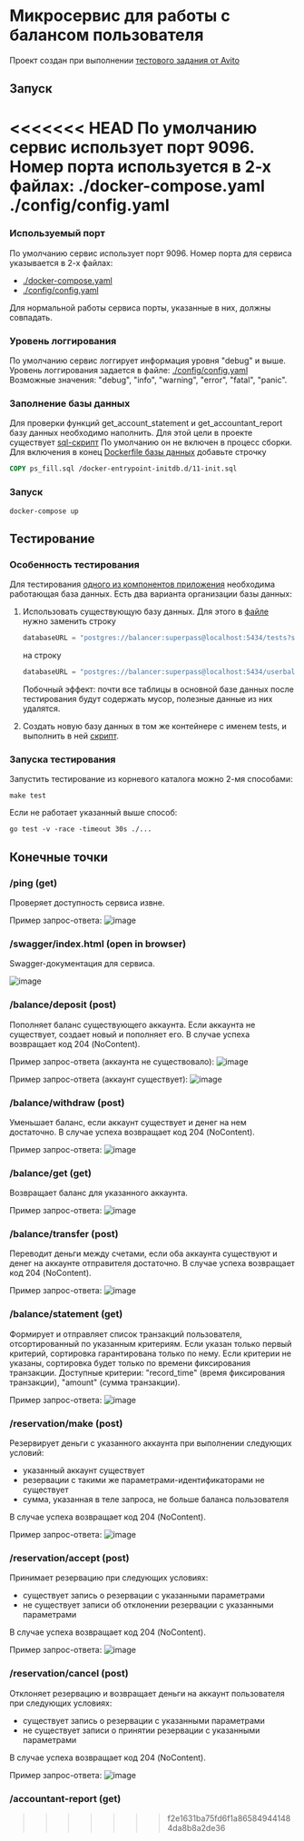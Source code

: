 # Микросервис для работы с балансом пользователя

Проект создан при выполнении [тестового задания от Avito](https://github.com/avito-tech/internship_backend_2022)

## Запуск

<<<<<<< HEAD
По умолчанию сервис использует порт 9096. Номер порта используется в 2-х файлах:
./docker-compose.yaml
./config/config.yaml
=======
### Используемый порт
По умолчанию сервис использует порт 9096. Номер порта для сервиса указывается в 2-х файлах:
- [./docker-compose.yaml](https://github.com/adepte-myao/avito_internship/blob/master/docker-compose.yaml)
- [./config/config.yaml](https://github.com/adepte-myao/avito_internship/blob/master/config/config.yaml)

Для нормальной работы сервиса порты, указанные в них, должны совпадать.

### Уровень логгирования
По умолчанию сервис логгирует информация уровня "debug" и выше. Уровень логгирования задается в файле:
[./config/config.yaml](https://github.com/adepte-myao/avito_internship/blob/master/config/config.yaml)
Возможные значения: "debug", "info", "warning", "error", "fatal", "panic".

### Заполнение базы данных
Для проверки функций get_account_statement и get_accountant_report базу данных необходимо наполнить. 
Для этой цели в проекте существует [sql-скрипт](https://github.com/adepte-myao/avito_internship/blob/master/build/docker/db/ps_fill.sql)
По умолчанию он не включен в процесс сборки. Для включения в конец 
[Dockerfile базы данных](https://github.com/adepte-myao/avito_internship/blob/master/build/docker/db/Dockerfile) добавьте строчку
```Dockerfile
COPY ps_fill.sql /docker-entrypoint-initdb.d/11-init.sql
```

### Запуск
```ShellSession
docker-compose up
```

## Тестирование

### Особенность тестирования

Для тестирования [одного из компонентов приложения](https://github.com/adepte-myao/avito_internship/tree/master/internal/storage) необходима работающая база данных.
Есть два варианта организации базы данных:

1.  Использовать существующую базу данных. Для этого в [файле](https://github.com/adepte-myao/avito_internship/blob/master/internal/storage/storage_test.go) нужно
    заменить строку
    ```go
    databaseURL = "postgres://balancer:superpass@localhost:5434/tests?sslmode=disable"
    ```
    на строку
    ```go
    databaseURL = "postgres://balancer:superpass@localhost:5434/userbalances?sslmode=disable"
    ```
    Побочный эффект: почти все таблицы в основной базе данных после тестирования будут содержать мусор, полезные данные из них удалятся.

2.  Создать новую базу данных в том же контейнере с именем tests, и выполнить в ней 
    [скрипт](https://github.com/adepte-myao/avito_internship/blob/master/build/docker/db/init.sql).

### Запуска тестирования

Запустить тестирование из корневого каталога можно 2-мя способами:
```ShellSession
make test
```
Если не работает указанный выше способ:
```ShellSession
go test -v -race -timeout 30s ./...
```

## Конечные точки

### /ping (get)
Проверяет доступность сервиса извне.

Пример запрос-ответа:
![image](https://user-images.githubusercontent.com/106271382/200500328-37d238d2-e4d5-4cf4-b722-a7de0a26f785.png)

### /swagger/index.html (open in browser)

Swagger-документация для сервиса.

![image](https://user-images.githubusercontent.com/106271382/200500741-57276dff-ea0e-4267-b9ae-09f2b57a2d1d.png)

### /balance/deposit (post)

Пополняет баланс существующего аккаунта. Если аккаунта не существует, создает новый и пополняет его. В случае успеха возвращает код 204 (NoContent).

Пример запрос-ответа (аккаунта не существовало):
![image](https://user-images.githubusercontent.com/106271382/200501364-edea53d9-1711-4b74-8eaa-9e93cb642674.png)

Пример запрос-ответа (аккаунт существует):
![image](https://user-images.githubusercontent.com/106271382/200501491-c1146e82-002f-4761-8aa6-d59f9660c88c.png)

### /balance/withdraw (post)

Уменьшает баланс, если аккаунт существует и денег на нем достаточно. В случае успеха возвращает код 204 (NoContent).

Пример запрос-ответа:
![image](https://user-images.githubusercontent.com/106271382/200502002-37586d94-678c-471c-8f01-d087115f794e.png)

### /balance/get (get)

Возвращает баланс для указанного аккаунта.

Пример запрос-ответа:
![image](https://user-images.githubusercontent.com/106271382/200502451-658360d0-fab5-4195-94b1-5e17d3469af3.png)

### /balance/transfer (post)

Переводит деньги между счетами, если оба аккаунта существуют и денег на аккаунте отправителя достаточно. В случае успеха возвращает код 204 (NoContent).

Пример запрос-ответа:
![image](https://user-images.githubusercontent.com/106271382/200502903-89fe6daf-df38-4bef-a910-2c347fed6cc6.png)

### /balance/statement (get)

Формирует и отправляет список транзакций пользователя, отсортированный по указанным критериям. 
Если указан только первый критерий, сортировка гарантирована только по нему.
Если критерии не указаны, сортировка будет только по времени фиксирования транзакции.
Доступные критерии: "record_time" (время фиксирования транзакции), "amount" (сумма транзакции).

Пример запрос-ответа:
![image](https://user-images.githubusercontent.com/106271382/200504216-8309d0d5-652d-475e-b4bb-4086dc2d2922.png)

### /reservation/make (post)

Резервирует деньги с указанного аккаунта при выполнении следующих условий:
- указанный аккаунт существует
- резервации с такими же параметрами-идентификаторами не существует
- сумма, указанная в теле запроса, не больше баланса пользователя

В случае успеха возвращает код 204 (NoContent).

Пример запрос-ответа:
![image](https://user-images.githubusercontent.com/106271382/200504912-96668e22-6e21-4acb-bbc6-071b029129c9.png)

### /reservation/accept (post)

Принимает резервацию при следующих условиях:
- существует запись о резервации с указанными параметрами
- не существует записи об отклонении резервации с указанными параметрами

В случае успеха возвращает код 204 (NoContent).

Пример запрос-ответа:
![image](https://user-images.githubusercontent.com/106271382/200505598-2c957854-93fa-43b5-bf6a-5daa8f414a24.png)

### /reservation/cancel (post)

Отклоняет резервацию и возвращает деньги на аккаунт пользователя при следующих условиях:
- существует запись о резервации с указанными параметрами
- не существует записи о принятии резервации с указанными параметрами

В случае успеха возвращает код 204 (NoContent).

Пример запрос-ответа:
![image](https://user-images.githubusercontent.com/106271382/200505827-0afe9cd2-3fd9-4c55-8fbf-a8f6483c767b.png)


### /accountant-report (get)

>>>>>>> f2e1631ba75fd6f1a865849441484da8b8a2de36
